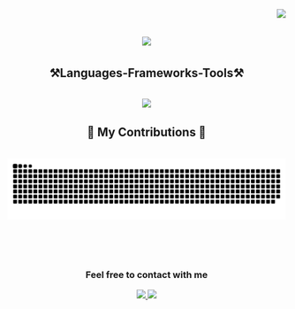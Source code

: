 
<img align="right" src="https://visitor-badge.laobi.icu/badge?page_id=DimoDichev.DimoDichev" />

<h1 align="center">
  <img src="https://readme-typing-svg.demolab.com?font=Bilbo&size=35&duration=4000&pause=1000&center=true&vCenter=true&random=false&width=500&height=70&lines=Hi+there+%F0%9F%91%8B;I+am+Dimo+Dichev" />
</h1>

<h2 align="center">⚒️Languages-Frameworks-Tools⚒️</h2>
<br/>
<div align="center">
  <a href="https://skillicons.dev">
    <img src="https://skillicons.dev/icons?i=java,spring,mysql,html,css" />
  </a>
</div>

<div align="center">
  <h2>🐍 My Contributions 🐍</h2>
  <br/>
   <img alt="snake eating my contributions" src="https://raw.githubusercontent.com/DimoDichev/DimoDichev/output/github-contribution-grid-snake.svg" />

  <br/><br/><br/>
</div>





<div align="center">
  <h3>Feel free to contact with me</h3>
</div>

<div align="center">
  <a href="mailto:dzdichev@gmail.com">
    <img src="https://img.shields.io/badge/Gmail-D14836?style=for-the-badge&logo=gmail&logoColor=white" />
  </a>
  
  <a href="https://in.linkedin.com/in/dimo-dichev-632ba7288">
    <img src="https://img.shields.io/badge/LinkedIn-0077B5?style=for-the-badge&logo=linkedin&logoColor=white" />
  </a>
</div>

<!--
**DimoDichev/DimoDichev** is a ✨ _special_ ✨ repository because its `README.md` (this file) appears on your GitHub profile.

Here are some ideas to get you started:

- 🔭 I’m currently working on ...
- 🌱 I’m currently learning ...
- 👯 I’m looking to collaborate on ...
- 🤔 I’m looking for help with ...
- 💬 Ask me about ...
- 📫 How to reach me: ...
- 😄 Pronouns: ...
- ⚡ Fun fact: ...
-->
